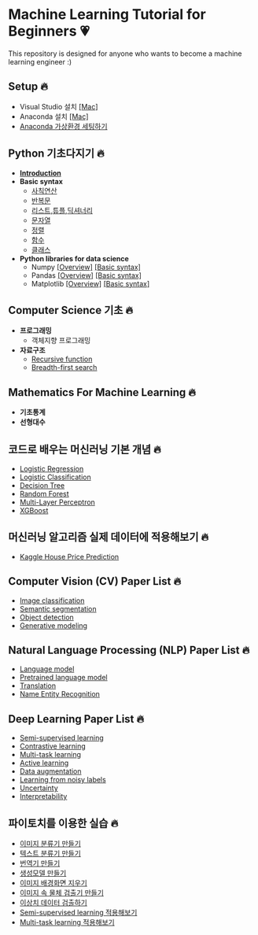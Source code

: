 # Machine Learning Tutorial for Beginners :heartpulse:

This repository is designed for anyone who wants to become a machine learning engineer :)


## Setup :fire:
* Visual Studio 설치 [[Mac]](https://www.lainyzine.com/ko/article/how-to-install-visual-studio-code-on-macos/)
* Anaconda 설치 [[Mac]](https://jsikim1.tistory.com/186)
* [Anaconda 가상환경 세팅하기](/setup/conda/README.md)

## Python 기초다지기 :fire:
* **[Introduction](/grammer/intro/README.md)**
* **Basic syntax**
  * [사칙연산](/grammer/operations/README.md)
  * [반복문](/grammer/loop/README.md)
  * [리스트,튜플,딕셔너리](/grammer/data_type/README.md)
  * [문자열](/grammer/string/README.md)
  * [정렬](/grammer/sorting/README.md)
  * [함수](/grammer/function/README.md)
  * [클래스](/grammer/class/README.md)
* **Python libraries for data science**
  * Numpy [[Overview]](/numpy/basic/README.md) [[Basic syntax]](/numpy/syntax/README.md)
  * Pandas [[Overview]](/pandas/basic/README.md) [[Basic syntax]](/pandas/syntax/README.md)
  * Matplotlib [[Overview]](/matplotlib/basic/README.md) [[Basic syntax]](/matplotlib/syntax/README.md)

## Computer Science 기초 :fire:
* **프로그래밍**
  * 객체지향 프로그래밍
* **자료구조**
  * [Recursive function](/coding_test/recursive/README.md)
  * [Breadth-first search ](/coding_test/bfs/README.md)
  
## Mathematics For Machine Learning :fire:
* **기초통계**
* **선형대수**


## 코드로 배우는 머신러닝 기본 개념 :fire:
* [Logistic Regression](/ml_code/logistic_regression/README.md)
* [Logistic Classification](/ml_code/logistic_classification/README.md)
* [Decision Tree](/ml_code/decision_tree/README.md)
* [Random Forest](/ml_code/random_forest/README.md)
* [Multi-Layer Perceptron](/ml_code/mlp/README.md)
* [XGBoost](/ml_code/xgboost/README.md)

## 머신러닝 알고리즘 실제 데이터에 적용해보기 :fire:
* [Kaggle House Price Prediction](/kaggle/house_price_prediction/README.md)

## Computer Vision (CV) Paper List :fire:
* [Image classification](/paper/classification/README.md)
* [Semantic segmentation](/paper/segmentation/README.md)
* [Object detection](/paper/object_detection/README.md)
* [Generative modeling](/paper/generative_modeling/README.md)

## Natural Language Processing (NLP) Paper List :fire:
* [Language model](/paper/lm/README.md)
* [Pretrained language model](/paper/plm/README.md)
* [Translation](/paper/translation/README.md)
* [Name Entity Recognition](/paper/ner/README.md)

## Deep Learning Paper List :fire:
* [Semi-supervised learning](/paper/semi_supervised_learning/README.md)
* [Contrastive learning](/paper/contrastive_learning/README.md)
* [Multi-task learning](/paper/multi_task_learning/README.md)
* [Active learning](/paper/active_learning/README.md)
* [Data augmentation](/paper/data_augmentation/README.md)
* [Learning from noisy labels](/paper/noisy_labels/README.md)
* [Uncertainty](/paper/uncertainty/README.md)
* [Interpretability](/paper/interpretability/README.md)

## 파이토치를 이용한 실습 :fire:
* [이미지 분류기 만들기](/torch_example/image_classifier/README.md)
* [텍스트 분류기 만들기](/torch_example/image_classifier/README.md)
* [번역기 만들기](/torch_example/image_classifier/README.md)
* [생성모델 만들기](/torch_example/image_classifier/README.md)
* [이미지 배경화면 지우기](/torch_example/image_classifier/README.md)
* [이미지 속 물체 검출기 만들기](/torch_example/image_classifier/README.md)
* [이상치 데이터 검출하기](/torch_example/image_classifier/README.md)
* [Semi-supervised learning 적용해보기](/torch_example/image_classifier/README.md)
* [Multi-task learning 적용해보기](/torch_example/image_classifier/README.md)


